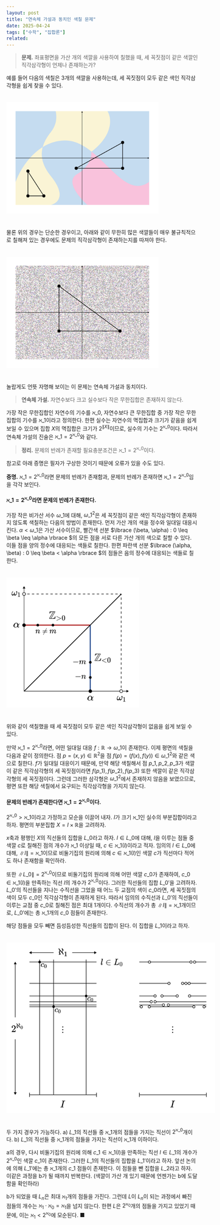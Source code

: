 ```yaml
---
layout: post
title: "연속체 가설과 동치인 색칠 문제"
date: 2025-04-24
tags: ["수학", "집합론"]
related:
---
```


> **문제.** 좌표평면을 가산 개의 색깔을 사용하여 칠했을 때, 세 꼭짓점이 같은 색깔인 직각삼각형이 언제나 존재하는가?

예를 들어 다음의 색칠은 3개의 색깔을 사용하는데, 세 꼭짓점이 모두 같은 색인 직각삼각형을 쉽게 찾을 수 있다.

<img src="/public/color-1.png" style="max-width: 400px; margin: 1.5em auto;">

물론 위의 경우는 단순한 경우이고, 아래와 같이 무한히 많은 색깔들이 매우 불규칙적으로 칠해져 있는 경우에도 문제의 직각삼각형이 존재하는지를 따져야 한다.

<img src="/public/color-2.png" style="max-width: 400px; margin: 1.5em auto;">

놀랍게도 언뜻 자명해 보이는 이 문제는 연속체 가설과 동치이다.

> **연속체 가설.** 자연수보다 크고 실수보다 작은 무한집합은 존재하지 않는다.

가장 작은 무한집합인 자연수의 기수를 $\aleph\_0$, 자연수보다 큰 무한집합 중 가장 작은 무한집합의 기수를 $\aleph\_1$이라고 정의한다. 한편 실수는 자연수의 멱집합과 크기가 같음을 쉽게 보일 수 있으며 집합 $X$의 멱집합은 크기가 $2^{\|X\|}$이므로, 실수의 기수는 $2^{\aleph\_0}$이다. 따라서 연속체 가설의 진술은 $\aleph\_1 = 2^{\aleph\_0}$와 같다.

> **정리.** 문제의 반례가 존재할 필요충분조건은 $\aleph\_1 = 2^{\aleph\_0}$이다.

참고로 아래 증명은 필자가 구상한 것이기 때문에 오류가 있을 수도 있다. 

**증명.** $\aleph\_1 = 2^{\aleph\_0}$라면 문제의 반례가 존재함과, 문제의 반례가 존재하면 $\aleph\_1 = 2^{\aleph\_0}$임을 각각 보인다.

#### $\aleph\_1 = 2^{\aleph\_0}$라면 문제의 반례가 존재한다.

가장 작은 비가산 서수 $\omega\_1$에 대해, $\omega\_1^2$은 세 꼭짓점이 같은 색인 직각삼각형이 존재하지 않도록 색칠하는 다음의 방법이 존재한다. 먼저 가산 개의 색을 정수와 일대일 대응시킨다. $\alpha < \omega\_1$은 가산 서수이므로, 빨간색 선분 $\lbrace  (\beta, \alpha) : 0 \leq \beta \leq \alpha \rbrace $의 모든 점을 서로 다른 가산 개의 색으로 칠할 수 있다. 이들 점을 양의 정수에 대응되는 색들로 칠한다. 한편 파란색 선분 $\lbrace  (\alpha, \beta) : 0 \leq \beta < \alpha \rbrace $의 점들은 음의 정수에 대응되는 색들로 칠한다.

<img src="/public/color-3.png" style="max-width: 350px; margin: 1.5em auto;">

위와 같이 색칠했을 때 세 꼭짓점이 모두 같은 색인 직각삼각형이 없음을 쉽게 보일 수 있다.

만약 $\aleph\_1 = 2^{\aleph\_0}$라면, 어떤 일대일 대응 $f: \mathbb{R} \to \omega\_1$이 존재한다. 이제 평면의 색칠을 다음과 같이 정의한다. 점 $p = (x, y) \in \mathbb{R}^2$을 점 $f(p) = (f(x), f(y)) \in \omega\_1^2$와 같은 색으로 칠한다. $f$가 일대일 대응이기 때문에, 만약 해당 색칠해서 점 $p\_1, p\_2, p\_3$가 색깔이 같은 직각삼각형의 세 꼭짓점이라면 $f(p\_1), f(p\_2), f(p\_3)$ 또한 색깔이 같은 직각삼각형의 세 꼭짓점이다. 그런데 그러한 삼각형은 $\omega\_1^2$에서 존재하지 않음을 보였으므로, 평면 또한 해당 색칠에서 요구되는 직각삼각형을 가지지 않는다.

#### 문제의 반례가 존재한다면 $\aleph\_1 = 2^{\aleph\_0}$이다.

$2^{\aleph\_0} > \aleph\_1$이라고 가정하고 모순을 이끌어 내자. $I$가 크기 $\aleph\_1$인 실수의 부분집합이라고 하자. 평면의 부분집합 $X = I \times \mathbb{R}$을 고려하자.

$x$축과 평행인 $X$의 직선들의 집합을 $L\_0$라고 하자. $l \in L\_0$에 대해, $l$을 이루는 점들 중 색깔 $c$로 칠해진 점의 개수가 $\aleph\_1$ 이상일 때, $c \in \aleph\_1(l)$이라고 적자. 임의의 $l \in L\_0$에 대해, $\|l\| = \aleph\_1$이므로 비둘기집의 원리에 의해 $c \in \aleph\_1(l)$인 색깔 $c$가 직선마다 적어도 하나 존재함을 확인하라.

또한 $\|L\_0\| = 2^{\aleph\_0}$이므로 비둘기집의 원리에 의해 어떤 색깔 $c\_0$가 존재하여, $c\_0 \in \aleph\_1(l)$을 만족하는 직선 $l$의 개수가 $2^{\aleph\_0}$이다. 그러한 직선들의 집합 $L\_0'$을 고려하자. $L\_0'$의 직선들을 지나는 수직선을 그었을 때 어느 두 교점의 색이 $c\_0$라면, 세 꼭짓점의 색이 모두 $c\_0$인 직각삼각형이 존재하게 된다. 따라서 임의의 수직선과 $L\_0'$의 직선들이 이루는 교점 중 $c\_0$로 칠해진 점은 최대 1개이다. 수직선의 개수가 총 $\|I\| = \aleph\_1$개이므로, $L\_0'$에는 총 $\aleph\_1$개의 $c\_0$ 점들이 존재한다.

해당 점들을 모두 빼면 듬성듬성한 직선들의 집합이 된다. 이 집합을 $L\_1$이라고 하자.

<img src="/public/color-4.png" style="max-width: 550px; margin: 1.5em auto;">

두 가지 경우가 가능하다. a) $L\_1$의 직선들 중 $\aleph\_1$개의 점들을 가지는 직선이 $2^{\aleph\_0}$개이다. b) $L\_1$의 직선들 중 $\aleph\_1$개의 점들을 가지는 직선이 $\aleph\_1$개 이하이다.

a의 경우, 다시 비둘기집의 원리에 의해 $c\_1 \in \aleph\_1(l)$을 만족하는 직선 $l \in L\_1$의 개수가 $2^{\aleph\_0}$인 색깔 $c\_1$이 존재한다. 그러한 $L\_1$의 직선들의 집합을 $L\_1'$이라고 하자. 앞선 논의에 의해 $L\_1'$에는 총 $\aleph\_1$개의 $c\_1$ 점들이 존재한다. 이 점들을 뺀 집합을 $L\_2$라고 하자. 이같은 과정을 b가 될 때까지 반복한다. (색깔이 가산 개 있기 때문에 언젠가는 b에 도달함을 확인하라)

b가 되었을 때 $L_n$은 최대 $\aleph_1$개의 점들을 가진다. 그런데 $L$이 $L_n$이 되는 과정에서 빠진 점들의 개수는 $\aleph_1 \cdot \aleph_0 = \aleph_1$을 넘지 않는다. 한편 $L$은 $2^{\aleph_0}$개의 점들을 가지고 있었기 때문에, 이는 $\aleph_1 < 2^{\aleph_0}$에 모순된다. ■
